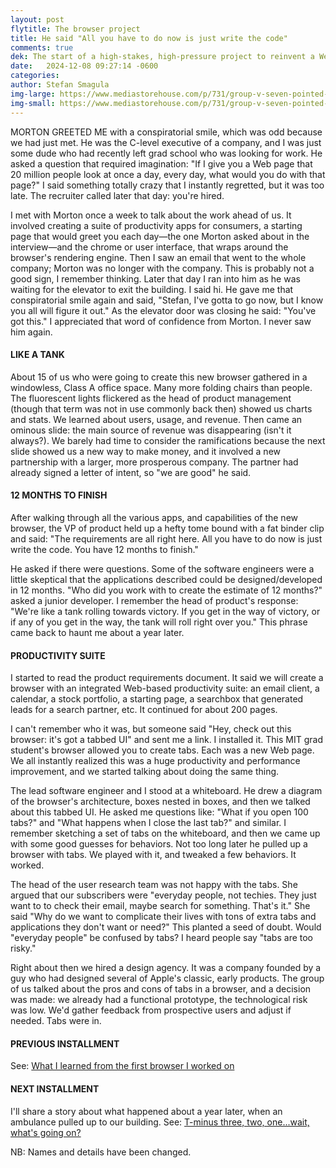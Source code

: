 ```yaml
---
layout: post
flytitle: The browser project
title: He said "All you have to do now is just write the code"
comments: true
dek: The start of a high-stakes, high-pressure project to reinvent a Web browser, Episode No. 2
date:   2024-12-08 09:27:14 -0600
categories:
author: Stefan Smagula
img-large: https://www.mediastorehouse.com/p/731/group-v-seven-pointed-star-no-19781585.jpg
img-small: https://www.mediastorehouse.com/p/731/group-v-seven-pointed-star-no-19781585.jpg
---
```


MORTON GREETED ME with a conspiratorial smile, which was odd because we had just met. He was the C-level executive of a company, and I was just some dude who had recently left grad school who was looking for work. He asked a question that required imagination: "If I give you a Web page that 20 million people look at once a day, every day, what would you do with that page?" I said something totally crazy that I instantly regretted, but it was too late. The recruiter called later that day: you're hired.

I met with Morton once a week to talk about the work ahead of us. It involved creating a suite of productivity apps for consumers, a starting page that would greet you each day—the one Morton asked about in the interview—and the chrome or user interface, that wraps around the browser's rendering engine. Then I saw an email that went to the whole company; Morton was no longer with the company. This is probably not a good sign, I remember thinking. Later that day I ran into him as he was waiting for the elevator to exit the building. I said hi. He gave me that conspiratorial smile again and said, "Stefan, I've gotta to go now, but I know you all will figure it out." As the elevator door was closing he said: "You've got this." I appreciated that word of confidence from Morton. I never saw him again.

#### LIKE A TANK

About 15 of us who were going to create this new browser gathered in a windowless, Class A office space. Many more folding chairs than people. The fluorescent lights flickered as the head of product management (though that term was not in use commonly back then) showed us charts and stats. We learned about users, usage, and revenue. Then came an ominous slide: the main source of revenue was disappearing (isn't it always?). We barely had time to consider the ramifications because the next slide showed us a new way to make money, and it involved a new partnership with a larger, more prosperous company. The partner had already signed a letter of intent, so "we are good" he said. 

#### 12 MONTHS TO FINISH

After walking through all the various apps, and capabilities of the new browser, the VP of product held up a hefty tome bound with a fat binder clip and said: "The requirements are all right here. All you have to do now is just write the code. You have 12 months to finish."  

He asked if there were questions. Some of the software engineers were a little skeptical that the applications described could be designed/developed in 12 months. "Who did you work with to create the estimate of 12 months?" asked a junior developer. I remember the head of product's response: "We're like a tank rolling towards victory. If you get in the way of victory, or if any of you get in the way, the tank will roll right over you." This phrase came back to haunt me about a year later.

#### PRODUCTIVITY SUITE
I started to read the product requirements document. It said we will create a browser with an integrated Web-based productivity suite: an email client, a calendar, a stock portfolio, a starting page, a searchbox that generated leads for a search partner, etc. It continued for about 200 pages.

I can't remember who it was, but someone said "Hey, check out this browser: it's got a tabbed UI" and sent me a link. I installed it. This MIT grad student's browser allowed you to create tabs. Each was a new Web page. We all instantly realized this was a huge productivity and performance improvement, and we started talking about doing the same thing.

The lead software engineer and I stood at a whiteboard. He drew a diagram of the browser's architecture, boxes nested in boxes, and then we talked about this tabbed UI. He asked me questions like: "What if you open 100 tabs?" and "What happens when I close the last tab?" and similar. I remember sketching a set of tabs on the whiteboard, and then we came up with some good guesses for behaviors. Not too long later he pulled up a browser with tabs. We played with it, and tweaked a few behaviors. It worked.

The head of the user research team was not happy with the tabs. She argued that our subscribers were "everyday people, not techies. They just want to to check their email, maybe search for something. That's it." She said "Why do we want to complicate their lives with tons of extra tabs and applications they don't want or need?" This planted a seed of doubt. Would "everyday people" be confused by tabs? I heard people say "tabs are too risky."

Right about then we hired a design agency. It was a company founded by a guy who had designed several of Apple's classic, early products. The group of us talked about the pros and cons of tabs in a browser, and a decision was made: we already had a functional prototype, the technological risk was low. We'd gather feedback from prospective users and adjust if needed. Tabs were in.

#### PREVIOUS INSTALLMENT 
See: [What I learned from the first browser I worked on](/2024/11/30/my_first_browser.html)

#### NEXT INSTALLMENT
I'll share a story about what happened about a year later, when an ambulance pulled up to our building.
See: [T-minus three, two, one...wait, what's going on?](/2024/12/18/launch.html)

NB: Names and details have been changed.